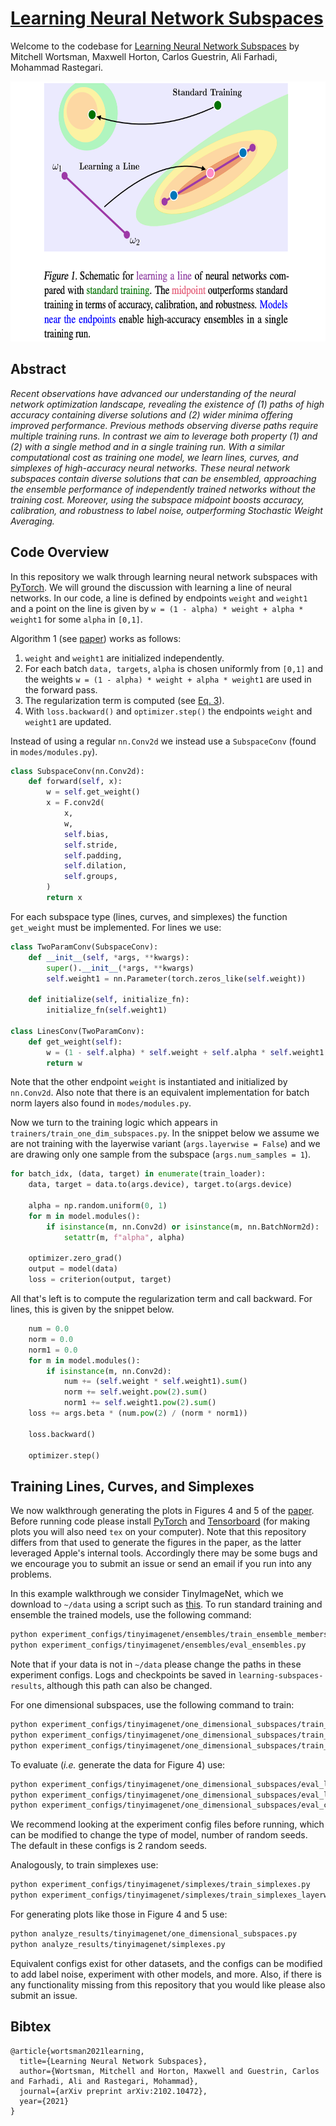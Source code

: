 # [Learning Neural Network Subspaces](https://arxiv.org/abs/2102.10472)

Welcome to the codebase for [Learning Neural Network Subspaces](https://arxiv.org/abs/2102.10472) by Mitchell Wortsman, Maxwell Horton, Carlos Guestrin, Ali Farhadi, Mohammad Rastegari.

<p align="center">
<img src="fig/Figure1.png" alt="Figure1" width="639" height="416"/>
</p>

## Abstract
*Recent observations have advanced our understanding of the neural network optimization landscape, revealing the existence of (1) paths of
high accuracy containing diverse solutions and
(2) wider minima offering improved performance.
Previous methods observing diverse paths require
multiple training runs. In contrast we aim to leverage both property (1) and (2) with a single method
and in a single training run. With a similar computational cost as training one model, we learn lines,
curves, and simplexes of high-accuracy neural networks. These neural network subspaces contain
diverse solutions that can be ensembled, approaching the ensemble performance of independently
trained networks without the training cost. Moreover, using the subspace midpoint boosts accuracy, calibration, and robustness to label noise,
outperforming Stochastic Weight Averaging.*

## Code Overview

In this repository we walk through learning neural network subspaces with [PyTorch](https://pytorch.org/).
We will ground the discussion with learning a line of neural networks.
In our code, a line is defined by endpoints `weight` and `weight1` and a point on the line is given by
`w = (1 - alpha) * weight + alpha * weight1` for some `alpha` in `[0,1]`.

Algorithm 1 (see [paper](https://arxiv.org/abs/2102.10472)) works as follows:
1. `weight` and `weight1` are initialized independently.
2. For each batch `data, targets`, `alpha` is chosen uniformly from `[0,1]` and the weights 
`w = (1 - alpha) * weight + alpha * weight1` are used in the forward pass.
3. The regularization term is computed (see [Eq. 3](https://arxiv.org/abs/2102.10472)).
4. With `loss.backward()` and `optimizer.step()` the endpoints `weight` and `weight1` are updated.

Instead of using a regular `nn.Conv2d` we instead use a `SubspaceConv` (found in `modes/modules.py`).

```python
class SubspaceConv(nn.Conv2d):
    def forward(self, x):
        w = self.get_weight()
        x = F.conv2d(
            x,
            w,
            self.bias,
            self.stride,
            self.padding,
            self.dilation,
            self.groups,
        )
        return x
```

For each subspace type (lines, curves, and simplexes) the function `get_weight` must be implemented. For lines we use:

```python
class TwoParamConv(SubspaceConv):
    def __init__(self, *args, **kwargs):
        super().__init__(*args, **kwargs)
        self.weight1 = nn.Parameter(torch.zeros_like(self.weight))

    def initialize(self, initialize_fn):
        initialize_fn(self.weight1)

class LinesConv(TwoParamConv):
    def get_weight(self):
        w = (1 - self.alpha) * self.weight + self.alpha * self.weight1
        return w
```

Note that the other endpoint `weight` is instantiated and initialized by `nn.Conv2d`. Also note that there is an
equivalent implementation for batch norm layers also found in `modes/modules.py`.

Now we turn to the training logic
which appears in `trainers/train_one_dim_subspaces.py`. In the snippet below we assume we are not training with
the layerwise variant (`args.layerwise = False`) and we are drawing only one sample from the subspace
(`args.num_samples = 1`). 


```python
for batch_idx, (data, target) in enumerate(train_loader):
    data, target = data.to(args.device), target.to(args.device)

    alpha = np.random.uniform(0, 1)
    for m in model.modules():
        if isinstance(m, nn.Conv2d) or isinstance(m, nn.BatchNorm2d):
            setattr(m, f"alpha", alpha)

    optimizer.zero_grad()
    output = model(data)
    loss = criterion(output, target)
```
All that's left is to compute the regularization term and call backward. For lines, this is given by the snippet below.

```python
    num = 0.0
    norm = 0.0
    norm1 = 0.0
    for m in model.modules():
        if isinstance(m, nn.Conv2d):
            num += (self.weight * self.weight1).sum()
            norm += self.weight.pow(2).sum()
            norm1 += self.weight1.pow(2).sum()
    loss += args.beta * (num.pow(2) / (norm * norm1))

    loss.backward()

    optimizer.step()
```

## Training Lines, Curves, and Simplexes

We now walkthrough generating the plots in Figures 4 and 5 of the [paper](https://arxiv.org/abs/2102.10472).
Before running code please install [PyTorch](https://pytorch.org/) and 
[Tensorboard](https://www.tensorflow.org/tensorboard) (for making plots
you will also need `tex` on your computer).
Note that this repository differs from that used to generate the figures in the paper, as the latter leveraged
Apple's internal tools. Accordingly there may be some bugs and we encourage you to submit an issue or send an
email if you run into any problems.

In this example walkthrough we consider TinyImageNet, which we download to `~/data` using a script such as
[this](https://gist.github.com/moskomule/2e6a9a463f50447beca4e64ab4699ac4). To run standard
training and ensemble the trained models, use the following command:
```bash
python experiment_configs/tinyimagenet/ensembles/train_ensemble_members.py
python experiment_configs/tinyimagenet/ensembles/eval_ensembles.py
```
Note that if your data is not in `~/data` please change the paths in these experiment configs.
Logs and checkpoints be saved in `learning-subspaces-results`, although this path can also be changed.

For one dimensional
subspaces, use the following command to train:
```bash
python experiment_configs/tinyimagenet/one_dimensional_subspaces/train_lines.py
python experiment_configs/tinyimagenet/one_dimensional_subspaces/train_lines_layerwise.py
python experiment_configs/tinyimagenet/one_dimensional_subspaces/train_curves.py
```
To evaluate (*i.e.* generate the data for Figure 4) use:
```bash
python experiment_configs/tinyimagenet/one_dimensional_subspaces/eval_lines.py
python experiment_configs/tinyimagenet/one_dimensional_subspaces/eval_lines_layerwise.py
python experiment_configs/tinyimagenet/one_dimensional_subspaces/eval_curves.py
```
We recommend looking at the experiment config files before running, which can be modified to change
the type of model, number of random seeds. The default in these configs is 2 random seeds.

Analogously, to train simplexes use:
```bash
python experiment_configs/tinyimagenet/simplexes/train_simplexes.py
python experiment_configs/tinyimagenet/simplexes/train_simplexes_layerwise.py
```
For generating plots like those in Figure 4 and 5 use:
```bash
python analyze_results/tinyimagenet/one_dimensional_subspaces.py
python analyze_results/tinyimagenet/simplexes.py
```
Equivalent configs exist for other datasets, and the configs can be modified to add label noise,
experiment with other models, and more. Also, if there is any functionality missing from this repository that you
would like please also submit an issue.

## Bibtex

```text
@article{wortsman2021learning,
  title={Learning Neural Network Subspaces},
  author={Wortsman, Mitchell and Horton, Maxwell and Guestrin, Carlos and Farhadi, Ali and Rastegari, Mohammad},
  journal={arXiv preprint arXiv:2102.10472},
  year={2021}
}
```